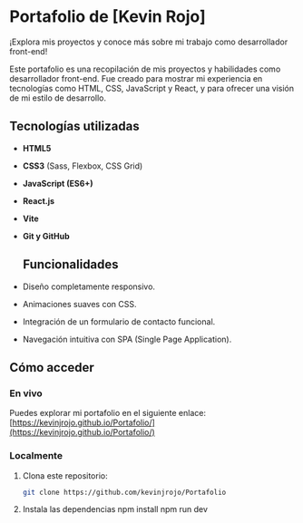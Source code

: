 # Portafolio de [Kevin Rojo]  
¡Explora mis proyectos y conoce más sobre mi trabajo como desarrollador front-end!

Este portafolio es una recopilación de mis proyectos y habilidades como desarrollador front-end. Fue creado para mostrar mi experiencia en tecnologías como HTML, CSS, JavaScript y React, y para ofrecer una visión de mi estilo de desarrollo.  

## Tecnologías utilizadas  
- **HTML5**  
- **CSS3** (Sass, Flexbox, CSS Grid)  
- **JavaScript (ES6+)**  
- **React.js**  
- **Vite**  
- **Git y GitHub**

  ## Funcionalidades  
- Diseño completamente responsivo.  
- Animaciones suaves con CSS.  
- Integración de un formulario de contacto funcional.  
- Navegación intuitiva con SPA (Single Page Application).  

## Cómo acceder  
### En vivo  
Puedes explorar mi portafolio en el siguiente enlace: [https://kevinjrojo.github.io/Portafolio/](https://kevinjrojo.github.io/Portafolio/)  

### Localmente  
1. Clona este repositorio:  
   ```bash
   git clone https://github.com/kevinjrojo/Portafolio
2. Instala las dependencias
   npm install
   npm run dev
   
